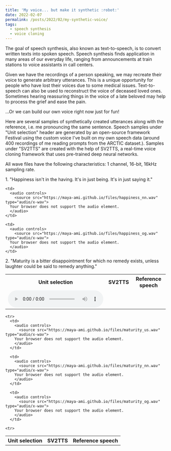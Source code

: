 ```yaml
---
title: 'My voice... but make it synthetic :robot:'
date: 2022-02-07
permalink: /posts/2022/02/my-synthetic-voice/
tags:
  - speech synthesis
  - voice cloning
---
```

The goal of speech synthesis, also known as text-to-speech, is to convert written texts into spoken speech. Speech synthesis finds application in many areas of our everyday life, ranging from announcements at train stations to voice assistants in call centers.

Given we have the recordings of a person speaking, we may recreate their voice to generate arbitrary utterances. This is a unique opportunity for people who have lost their voices due to some medical issues. Text-to-speech can also be used to reconstruct the voice of deceased loved ones. Sometimes hearing reassuring things in the voice of a late beloved may help to process the grief and ease the pain.

...Or we can build our own voice right now just for fun!

Here are several samples of synthetically created utterances along with the reference, i.e. me pronouncing the same sentence. Speech samples under "Unit selection" header are generated by an open-source framework Festival using the custom voice I've built on my own speech data (around 400 recordings of me reading prompts from the ARCTIC dataset.). Samples under "SV2TTS" are created with the help of SV2TTS, a real-time voice cloning framework that uses pre-trained deep neural networks.  

All wave files have the following characteristics: 1 channel, 16-bit, 16kHz sampling rate.

<html>
<p>
<p>
<p>1. "Happiness isn't in the having. It's in just being. It's in just saying it."</p>

<table>
  <tr>
    <th>Unit selection</th>
    <th>SV2TTS</th>
    <th>Reference speech</th>
  </tr>

  <tr>
    <td>
      <audio controls>
        <source src="https://maya-ami.github.io/files/happiness_us.wav" type="audio/x-wav">
      Your browser does not support the audio element.  
      </audio>
    </td>

    <td>
      <audio controls>
        <source src="https://maya-ami.github.io/files/happiness_nn.wav" type="audio/x-wav">
      Your browser does not support the audio element.  
      </audio>
    </td>

    <td>
      <audio controls>
        <source src="https://maya-ami.github.io/files/happiness_og.wav" type="audio/x-wav">
      Your browser does not support the audio element.  
      </audio>
    </td>

  <tr>




  <p>
  <p>
  <p>2. "Maturity is a bitter disappointment for which no remedy exists, unless laughter could be said to remedy anything."</p>

  <table>
    <tr>
      <th>Unit selection</th>
      <th>SV2TTS</th>
      <th>Reference speech</th>
    </tr>

    <tr>
      <td>
        <audio controls>
          <source src="https://maya-ami.github.io/files/maturity_us.wav" type="audio/x-wav">
        Your browser does not support the audio element.  
        </audio>
      </td>

      <td>
        <audio controls>
          <source src="https://maya-ami.github.io/files/maturity_nn.wav" type="audio/x-wav">
        Your browser does not support the audio element.  
        </audio>
      </td>

      <td>
        <audio controls>
          <source src="https://maya-ami.github.io/files/maturity_og.wav" type="audio/x-wav">
        Your browser does not support the audio element.  
        </audio>
      </td>

    <tr>
